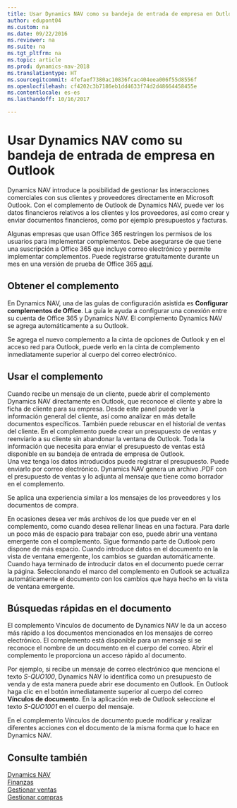 ```yaml
---
title: Usar Dynamics NAV como su bandeja de entrada de empresa en Outlook
author: edupont04
ms.custom: na
ms.date: 09/22/2016
ms.reviewer: na
ms.suite: na
ms.tgt_pltfrm: na
ms.topic: article
ms.prod: dynamics-nav-2018
ms.translationtype: HT
ms.sourcegitcommit: 4fefaef7380ac10836fcac404eea006f55d8556f
ms.openlocfilehash: cf4202c3b7186eb1dd4633f74d2d48664458455e
ms.contentlocale: es-es
ms.lasthandoff: 10/16/2017

---
```


# <a name="using-dynamics-nav-as-your-business-inbox-in-outlook"></a>Usar Dynamics NAV como su bandeja de entrada de empresa en Outlook
Dynamics NAV introduce la posibilidad de gestionar las interacciones comerciales con sus clientes y proveedores directamente en Microsoft Outlook. Con el complemento de Outlook de Dynamics NAV, puede ver los datos financieros relativos a los clientes y los proveedores, así como crear y enviar documentos financieros, como por ejemplo presupuestos y facturas.  

Algunas empresas que usan Office 365 restringen los permisos de los usuarios para implementar complementos. Debe asegurarse de que tiene una suscripción a Office 365 que incluye correo electrónico y permite implementar complementos. Puede registrarse gratuitamente durante un mes en una versión de prueba de Office 365 [aquí](https://products.office.com/try).  

## <a name="get-the-add-in"></a>Obtener el complemento
En Dynamics NAV, una de las guías de configuración asistida es **Configurar complementos de Office**. La guía le ayuda a configurar una conexión entre su cuenta de Office 365 y Dynamics NAV. El complemento Dynamics NAV se agrega automáticamente a su Outlook.  

Se agrega el nuevo complemento a la cinta de opciones de Outlook y en el acceso red para Outlook, puede verlo en la cinta de complemento inmediatamente superior al cuerpo del correo electrónico.  

## <a name="using-the-add-in"></a>Usar el complemento
Cuando recibe un mensaje de un cliente, puede abrir el complemento Dynamics NAV directamente en Outlook, que reconoce el cliente y abre la ficha de cliente para su empresa. Desde este panel puede ver la información general del cliente, así como analizar en más detalle documentos específicos. También puede rebuscar en el historial de ventas del cliente.
En el complemento puede crear un presupuesto de ventas y reenviarlo a su cliente sin abandonar la ventana de Outlook. Toda la información que necesita para enviar el presupuesto de ventas está disponible en su bandeja de entrada de empresa de Outlook.  
Una vez tenga los datos introducidos puede registrar el presupuesto. Puede enviarlo por correo electrónico. Dynamics NAV genera un archivo .PDF con el presupuesto de ventas y lo adjunta al mensaje que tiene como borrador en el complemento.  

Se aplica una experiencia similar a los mensajes de los proveedores y los documentos de compra.  

En ocasiones desea ver más archivos de los que puede ver en el complemento, como cuando desea rellenar líneas en una factura. Para darle un poco más de espacio para trabajar con eso, puede abrir una ventana emergente con el complemento. Sigue formando parte de Outlook pero dispone de más espacio. Cuando introduce datos en el documento en la vista de ventana emergente, los cambios se guardan automáticamente. Cuando haya terminado de introducir datos en el documento puede cerrar la página. Seleccionando el marco del complemento en Outlook se actualiza automáticamente el documento con los cambios que haya hecho en la vista de ventana emergente.  

## <a name="quick-document-lookup"></a>Búsquedas rápidas en el documento
El complemento Vínculos de documento de Dynamics NAV le da un acceso más rápido a los documentos mencionados en los mensajes de correo electrónico. El complemento está disponible para un mensaje si se reconoce el nombre de un documento en el cuerpo del correo. Abrir el complemento le proporciona un acceso rápido al documento.  

Por ejemplo, si recibe un mensaje de correo electrónico que menciona el texto *S-QUO100*, Dynamics NAV lo identifica como un presupuesto de venda y de esta manera puede abrir ese documento en Outlook. En Outlook haga clic en el botón inmediatamente superior al cuerpo del correo **Vínculos de documento**. En la aplicación web de Outlook seleccione el texto *S-QUO1001* en el cuerpo del mensaje.  

En el complemento Vínculos de documento puede modificar y realizar diferentes acciones con el documento de la misma forma que lo hace en Dynamics NAV.

## <a name="see-also"></a>Consulte también
[Dynamics NAV](across-get-started.md)  
[Finanzas](finance.md)  
[Gestionar ventas](sales-manage-sales.md)  
[Gestionar compras](purchasing-manage-purchasing.md)  

